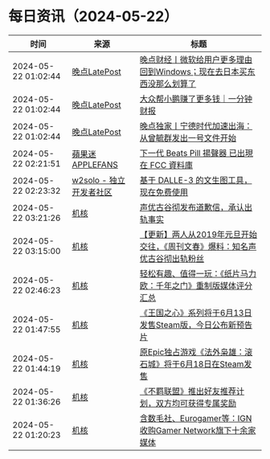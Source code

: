 ﻿# 每日资讯（2024-05-22）

|时间|来源|标题|
|---|---|---|
|2024-05-22 01:02:44|[晚点LatePost](https://feedpress.me/wx-postlate)|[​晚点财经丨微软给用户更多理由回到Windows；现在去日本买东西没那么划算了](http://mp.weixin.qq.com/s?__biz=MzU3Mjk1OTQ0Ng%3D%3D&mid=2247516328&idx=3&sn=8e9a109038c4b51e002f4360da44ac0b)|
|2024-05-22 01:02:44|[晚点LatePost](https://feedpress.me/wx-postlate)|[大众帮小鹏赚了更多钱｜一分钟财报](http://mp.weixin.qq.com/s?__biz=MzU3Mjk1OTQ0Ng%3D%3D&mid=2247516328&idx=2&sn=3e22459622c73f443ff83000f8cf7853)|
|2024-05-22 01:02:44|[晚点LatePost](https://feedpress.me/wx-postlate)|[晚点独家丨宁德时代加速出海：从曾毓群发出一号文件开始](http://mp.weixin.qq.com/s?__biz=MzU3Mjk1OTQ0Ng%3D%3D&mid=2247516328&idx=1&sn=c32374c039b08b57bd68ea9f920b09c9)|
|2024-05-22 02:21:51|[蘋果迷 APPLEFANS](https://applefans.today/feed/)|[下一代 Beats Pill 揚聲器 已出現在 FCC 資料庫](https://applefans.today/2024-05-beats-pill-show-fcc-database/)|
|2024-05-22 02:23:32|[w2solo - 独立开发者社区](https://w2solo.com/topics/feed)|[基于 DALLE-3 的文生图工具，现在免费使用](https://w2solo.com/topics/4638)|
|2024-05-22 03:21:26|[机核](https://www.gcores.com/rss)|[声优古谷彻发布道歉信，承认出轨事实](https://www.gcores.com/articles/182247)|
|2024-05-22 03:15:00|[机核](https://www.gcores.com/rss)|[【更新】两人从2019年元旦开始交往，《周刊文春》爆料：知名声优古谷彻出轨粉丝](https://www.gcores.com/articles/182235)|
|2024-05-22 02:46:23|[机核](https://www.gcores.com/rss)|[轻松有趣、值得一玩：《纸片马力欧：千年之门》重制版媒体评分汇总](https://www.gcores.com/articles/182245)|
|2024-05-22 01:47:55|[机核](https://www.gcores.com/rss)|[《王国之心》系列将于6月13日发售Steam版，今日公布新预告片](https://www.gcores.com/articles/182241)|
|2024-05-22 01:44:19|[机核](https://www.gcores.com/rss)|[原Epic独占游戏《法外枭雄：滚石城》将于6月18日在Steam发售](https://www.gcores.com/articles/182243)|
|2024-05-22 01:36:26|[机核](https://www.gcores.com/rss)|[《不羁联盟》推出好友推荐计划，双方均可获得专属奖励](https://www.gcores.com/articles/182239)|
|2024-05-22 01:20:23|[机核](https://www.gcores.com/rss)|[含数毛社、Eurogamer等：IGN收购Gamer Network旗下十余家媒体](https://www.gcores.com/articles/182237)|
